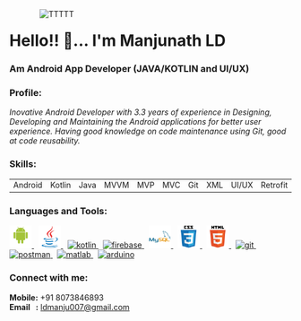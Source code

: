 <img align="right" alt="TTTTT" width="450"  src="https://miro.medium.com/max/1360/1*IRGHmiGsa16stedQvIaZfw.gif">
<h1 align="left">Hello!! 👋... I'm Manjunath LD</h1>
<h3 align="left">Am Android App Developer (JAVA/KOTLIN and UI/UX)</h3>

<h3 align="left">Profile:</h3>

_Inovative Android Developer with 3.3 years of experience in Designing, Developing and Maintaining the Android applications for better user experience.
Having good knowledge on code maintenance using Git, good at code reusability._<br>

<h3 align="left">Skills:</h3>
<table>
  <tbody>
  <tr>
    <td>Android</td>
    <td>Kotlin</td>
    <td>Java</td>
    <td>MVVM</td>
    <td>MVP</td>
    <td>MVC</td>
    <td>Git</td>
    <td>XML</td>
    <td>UI/UX</td>
    <td>Retrofit</td>
    <td>JSON</td>
    <td>GSON</td>
    <td>NavComponet</td>
    <td>View&nbsp;Model</td>
    <td>Live&nbsp;Data</td>
    <td>Room&nbsp;DB</td>
    <td>FCM</td>
    <td>ExoPlayer</td>
   </tr>
  </tbody>
</table>

<h3 align="left">Languages and Tools:</h3>
<p align="left"> 
  <a href="https://developer.android.com" target="_blank" rel="noreferrer"> <img src="https://raw.githubusercontent.com/devicons/devicon/master/icons/android/android-original-wordmark.svg" alt="android" width="40" height="40"/> </a> &nbsp;
  <a href="https://www.java.com" target="_blank" rel="noreferrer"> <img src="https://raw.githubusercontent.com/devicons/devicon/master/icons/java/java-original.svg" alt="java" width="40" height="40"/> </a> &nbsp;
  <a href="https://kotlinlang.org" target="_blank" rel="noreferrer"> <img src="https://www.vectorlogo.zone/logos/kotlinlang/kotlinlang-icon.svg" alt="kotlin" width="40" height="40"/> </a> &nbsp;
  <a href="https://firebase.google.com/" target="_blank" rel="noreferrer"> <img src="https://www.vectorlogo.zone/logos/firebase/firebase-icon.svg" alt="firebase" width="40" height="40"/> </a> &nbsp;
  <a href="https://www.mysql.com/" target="_blank" rel="noreferrer"> <img src="https://raw.githubusercontent.com/devicons/devicon/master/icons/mysql/mysql-original-wordmark.svg" alt="mysql" width="40" height="40"/> </a> &nbsp;
  <a href="https://www.w3schools.com/css/" target="_blank" rel="noreferrer"> <img src="https://raw.githubusercontent.com/devicons/devicon/master/icons/css3/css3-original-wordmark.svg" alt="css3" width="40" height="40"/> </a> &nbsp;
  <a href="https://www.w3.org/html/" target="_blank" rel="noreferrer"> <img src="https://raw.githubusercontent.com/devicons/devicon/master/icons/html5/html5-original-wordmark.svg" alt="html5" width="40" height="40"/> </a> &nbsp;
  <a href="https://git-scm.com/" target="_blank" rel="noreferrer"> <img src="https://www.vectorlogo.zone/logos/git-scm/git-scm-icon.svg" alt="git" width="40" height="40"/> </a> &nbsp;
  <a href="https://postman.com" target="_blank" rel="noreferrer"> <img src="https://www.vectorlogo.zone/logos/getpostman/getpostman-icon.svg" alt="postman" width="40" height="40"/> </a> &nbsp;
  <a href="https://www.mathworks.com/" target="_blank" rel="noreferrer"> <img src="https://upload.wikimedia.org/wikipedia/commons/2/21/Matlab_Logo.png" alt="matlab" width="40" height="40"/> </a> &nbsp;
  <a href="https://www.arduino.cc/" target="_blank" rel="noreferrer"> <img src="https://cdn.worldvectorlogo.com/logos/arduino-1.svg" alt="arduino" width="40" height="40"/> </a> 

<h3 align="left">Connect with me:</h3>

**Mobile:** +91 8073846893 <br>
**Email&nbsp;&nbsp;&nbsp;:** ldmanju007@gmail.com

